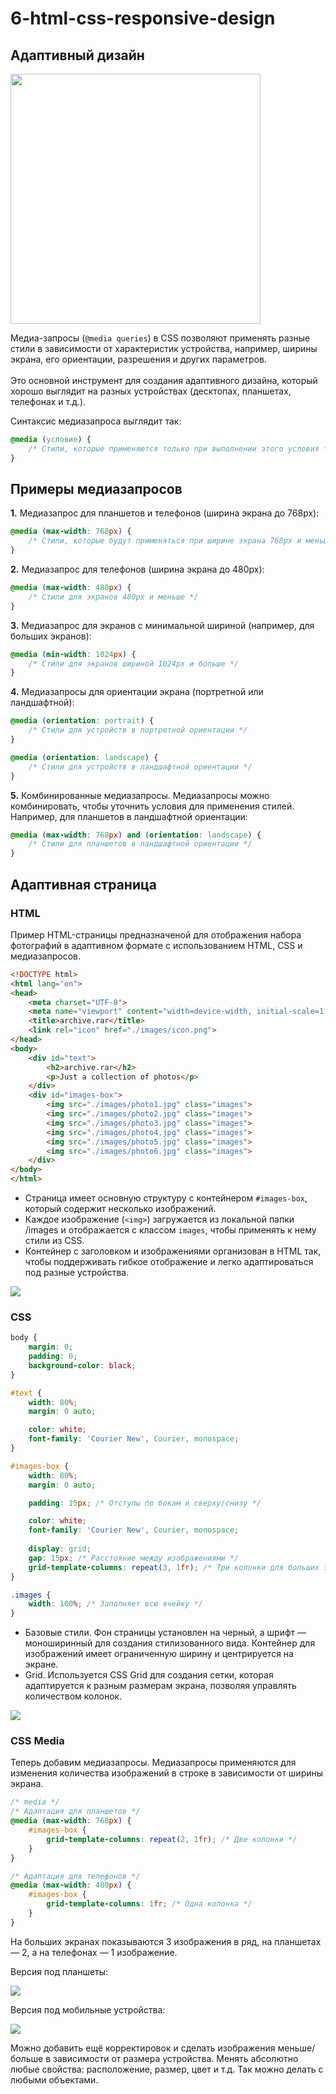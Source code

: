 # 6-html-css-responsive-design 
## Адаптивный дизайн

<img src="https://github.com/TeachKait20/NoneCode/blob/main/for+blog/adaptiv.gif?raw=true" width=400>

Медиа-запросы (`@media queries`) в CSS позволяют применять разные стили в зависимости от характеристик устройства, например, ширины экрана, его ориентации, разрешения и других параметров. <br><br>
Это основной инструмент для создания адаптивного дизайна, который хорошо выглядит на разных устройствах (десктопах, планшетах, телефонах и т.д.).

Синтаксис медиазапроса выглядит так:

```css
@media (условие) {
    /* Стили, которые применяются только при выполнении этого условия */
}
```
## Примеры медиазапросов

**1.** Медиазапрос для планшетов и телефонов (ширина экрана до 768px):

```css
@media (max-width: 768px) {
    /* Стили, которые будут применяться при ширине экрана 768px и меньше */
}
```
**2.** Медиазапрос для телефонов (ширина экрана до 480px):

```css
@media (max-width: 480px) {
    /* Стили для экранов 480px и меньше */
}
```

**3.** Медиазапрос для экранов с минимальной шириной (например, для больших экранов):

```css
@media (min-width: 1024px) {
    /* Стили для экранов шириной 1024px и больше */
}
```

**4.** Медиазапросы для ориентации экрана (портретной или ландшафтной):

```css
@media (orientation: portrait) {
    /* Стили для устройств в портретной ориентации */
}

@media (orientation: landscape) {
    /* Стили для устройств в ландшафтной ориентации */
}
```

**5.** Комбинированные медиазапросы. Медиазапросы можно комбинировать, чтобы уточнить условия для применения стилей. Например, для планшетов в ландшафтной ориентации:

```css
@media (max-width: 768px) and (orientation: landscape) {
    /* Стили для планшетов в ландшафтной ориентации */
}
```

## Адаптивная страница
### HTML

Пример HTML-страницы предназначеной для отображения набора фотографий в адаптивном формате с использованием HTML, CSS и медиазапросов.

```html
<!DOCTYPE html>
<html lang="en">
<head>
    <meta charset="UTF-8">
    <meta name="viewport" content="width=device-width, initial-scale=1.0">
    <title>archive.rar</title>
    <link rel="icon" href="./images/icon.png">
</head>
<body>
    <div id="text">
        <h2>archive.rar</h2>
        <p>Just a collection of photos</p>
    </div>
    <div id="images-box">
        <img src="./images/photo1.jpg" class="images">
        <img src="./images/photo2.jpg" class="images">
        <img src="./images/photo3.jpg" class="images">
        <img src="./images/photo4.jpg" class="images">
        <img src="./images/photo5.jpg" class="images">
        <img src="./images/photo6.jpg" class="images">
    </div>
</body>
</html>
```
* Страница имеет основную структуру с контейнером `#images-box`, который содержит несколько изображений.
* Каждое изображение (`<img>`) загружается из локальной папки /images и отображается с классом `images`, чтобы применять к нему стили из CSS.
* Контейнер с заголовком и изображениями организован в HTML так, чтобы поддерживать гибкое отображение и легко адаптироваться под разные устройства.

<img src="https://github.com/TeachKait20/NoneCode/blob/main/media+apadtiv+html/screen-1.jpg?raw=true">

### CSS

```css
body {
    margin: 0;
    padding: 0;
    background-color: black;
}

#text {
    width: 80%;
    margin: 0 auto;

    color: white;
    font-family: 'Courier New', Courier, monospace;
}

#images-box {
    width: 80%;
    margin: 0 auto;

    padding: 15px; /* Отступы по бокам и сверху/снизу */

    color: white;
    font-family: 'Courier New', Courier, monospace;
    
    display: grid;
    gap: 15px; /* Расстояние между изображениями */
    grid-template-columns: repeat(3, 1fr); /* Три колонки для больших экранов */
}

.images {
    width: 100%; /* Заполняет всю ячейку */
}
```
* Базовые стили. Фон страницы установлен на черный, а шрифт — моноширинный для создания стилизованного вида. Контейнер для изображений имеет ограниченную ширину и центрируется на экране.
* Grid. Используется CSS Grid для создания сетки, которая адаптируется к разным размерам экрана, позволяя управлять количеством колонок.

<img src="https://github.com/TeachKait20/NoneCode/blob/main/media+apadtiv+html/screen-desktop.png?raw=true">

### CSS Media

Теперь добавим медиазапросы. Медиазапросы применяются для изменения количества изображений в строке в зависимости от ширины экрана. 
```css
/* media */
/* Адаптация для планшетов */
@media (max-width: 768px) {
    #images-box {
        grid-template-columns: repeat(2, 1fr); /* Две колонки */
    }
}

/* Адаптация для телефонов */
@media (max-width: 480px) {
    #images-box {
        grid-template-columns: 1fr; /* Одна колонка */
    }
}
```
На больших экранах показываются 3 изображения в ряд, на планшетах — 2, а на телефонах — 1 изображение.

Версия под планшеты:

<img src="https://github.com/TeachKait20/NoneCode/blob/main/media+apadtiv+html/screen-table.png?raw=true">

Версия под мобильные устройства:

<img src="https://github.com/TeachKait20/NoneCode/blob/main/media+apadtiv+html/screen-mobile.png?raw=true">

Можно добавить ещё корректировок и сделать изображения меньше/больше в зависимости от размера устройства. Менять абсолютно любые свойства: расположение, размер, цвет и т.д. Так можно делать с любыми объектами.
